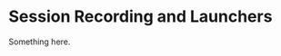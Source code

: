 [title]: # (Session Recording and Launchers)
[tags]: # (XXX)
[priority]: # (4707)
# Session Recording and Launchers
Something here.
